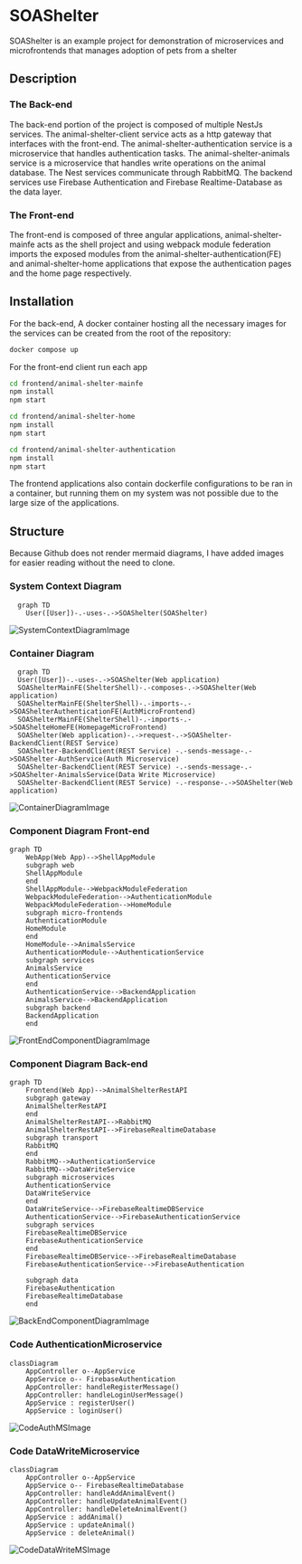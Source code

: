 # SOAShelter
SOAShelter is an example project for demonstration of microservices and microfrontends that manages adoption of pets from a shelter

## Description

### The Back-end
The back-end portion of the project is composed of multiple NestJs services. 
The animal-shelter-client service acts as a http gateway that interfaces with the front-end.
The animal-shelter-authentication service is a microservice that handles authentication tasks.
The animal-shelter-animals service is a microservice that handles write operations on the animal database.
The Nest services communicate through RabbitMQ.
The backend services use Firebase Authentication and Firebase Realtime-Database as the data layer.
### The Front-end
The front-end is composed of three angular applications, animal-shelter-mainfe acts as the shell project and using webpack module federation imports the exposed modules from the animal-shelter-authentication(FE) and animal-shelter-home applications that expose the authentication pages and the home page respectively.

## Installation

For the back-end, 
A docker container hosting all the necessary images for the services can be created
from the root of the repository:
```bash
docker compose up
```

For the front-end client run each app
```bash
cd frontend/animal-shelter-mainfe
npm install
npm start
```
```bash
cd frontend/animal-shelter-home
npm install
npm start
```
```bash
cd frontend/animal-shelter-authentication
npm install
npm start
```

The frontend applications also contain dockerfile configurations to be ran in a container, but running them on my system was not possible due to the large size of the applications.
## Structure
Because Github does not render mermaid diagrams, I have added images for easier reading without the need to clone.

### System Context Diagram
```mermaid
  graph TD
    User([User])-.-uses-.->SOAShelter(SOAShelter)

```
![SystemContextDiagramImage](/readmeimages/SystemContextDiagram.JPG)

### Container Diagram

```mermaid
  graph TD
  User([User])-.-uses-.->SOAShelter(Web application)
  SOAShelterMainFE(ShelterShell)-.-composes-.->SOAShelter(Web application)
  SOAShelterMainFE(ShelterShell)-.-imports-.->SOAShelterAuthenticationFE(AuthMicroFrontend)
  SOAShelterMainFE(ShelterShell)-.-imports-.->SOAShelteHomeFE(HomepageMicroFrontend)
  SOAShelter(Web application)-.->request-.->SOAShelter-BackendClient(REST Service)
  SOAShelter-BackendClient(REST Service) -.-sends-message-.->SOAShelter-AuthService(Auth Microservice)
  SOAShelter-BackendClient(REST Service) -.-sends-message-.->SOAShelter-AnimalsService(Data Write Microservice)
  SOAShelter-BackendClient(REST Service) -.-response-.->SOAShelter(Web application)
```

![ContainerDiagramImage](/readmeimages/ContainerDiagram.JPG)

### Component Diagram Front-end
```mermaid
graph TD
    WebApp(Web App)-->ShellAppModule
    subgraph web
    ShellAppModule
    end
    ShellAppModule-->WebpackModuleFederation
    WebpackModuleFederation-->AuthenticationModule
    WebpackModuleFederation-->HomeModule
    subgraph micro-frontends
    AuthenticationModule
    HomeModule
    end
    HomeModule-->AnimalsService
    AuthenticationModule-->AuthenticationService
    subgraph services
    AnimalsService
    AuthenticationService
    end
    AuthenticationService-->BackendApplication
    AnimalsService-->BackendApplication
    subgraph backend
    BackendApplication
    end
```

![FrontEndComponentDiagramImage](/readmeimages/ComponentDiagramFE.JPG)

### Component Diagram Back-end
```mermaid
graph TD
    Frontend(Web App)-->AnimalShelterRestAPI
    subgraph gateway
    AnimalShelterRestAPI
    end
    AnimalShelterRestAPI-->RabbitMQ
    AnimalShelterRestAPI-->FirebaseRealtimeDatabase
    subgraph transport
    RabbitMQ
    end
    RabbitMQ-->AuthenticationService
    RabbitMQ-->DataWriteService
    subgraph microservices
    AuthenticationService
    DataWriteService
    end
    DataWriteService-->FirebaseRealtimeDBService
    AuthenticationService-->FirebaseAuthenticationService
    subgraph services
    FirebaseRealtimeDBService
    FirebaseAuthenticationService
    end
    FirebaseRealtimeDBService-->FirebaseRealtimeDatabase
    FirebaseAuthenticationService-->FirebaseAuthentication

    subgraph data
    FirebaseAuthentication
    FirebaseRealtimeDatabase
    end

```

![BackEndComponentDiagramImage](/readmeimages/ComponentDiagramBE.JPG)

### Code AuthenticationMicroservice
```mermaid
classDiagram
    AppController o--AppService
    AppService o-- FirebaseAuthentication
    AppController: handleRegisterMessage()
    AppController: handleLoginUserMessage()
    AppService : registerUser()
    AppService : loginUser()
```

![CodeAuthMSImage](/readmeimages/CodeDiagramAuthMS.JPG)

### Code DataWriteMicroservice
```mermaid
classDiagram
    AppController o--AppService
    AppService o-- FirebaseRealtimeDatabase
    AppController: handleAddAnimalEvent()
    AppController: handleUpdateAnimalEvent()
    AppController: handleDeleteAnimalEvent()
    AppService : addAnimal()
    AppService : updateAnimal()
    AppService : deleteAnimal()
```

![CodeDataWriteMSImage](/readmeimages/CodediagramDataWriteMS.JPG)